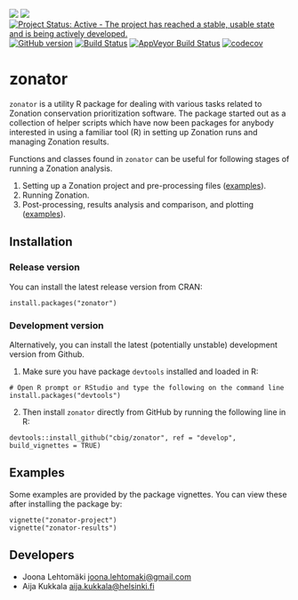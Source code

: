 [![](https://www.r-pkg.org/badges/version/zonator)](https://CRAN.R-project.org/package=zonator)
[![](http://cranlogs.r-pkg.org/badges/zonator)](http://cran.rstudio.com/web/packages/zonator/index.html)
[![Project Status: Active - The project has reached a stable, usable state and is being actively developed.](http://www.repostatus.org/badges/latest/active.svg)](http://www.repostatus.org/#active)
[![GitHub version](https://badge.fury.io/gh/cbig%2Fzonator.svg)](https://badge.fury.io/gh/cbig%2Fzonator)
[![Build Status](https://travis-ci.org/cbig/zonator.png)](https://travis-ci.org/cbig/zonator)
[![AppVeyor Build Status](https://ci.appveyor.com/api/projects/status/github/cbig/zonator?branch=master&svg=true)](https://ci.appveyor.com/project/cbig/zonator)
[![codecov](https://codecov.io/gh/cbig/zonator/branch/master/graph/badge.svg)](https://codecov.io/gh/cbig/zonator)



# zonator

`zonator` is a utility R package for dealing with various tasks related to
Zonation conservation prioritization software. The package started out as a collection
of helper scripts which have now been packages for anybody interested in using
a familiar tool (R) in setting up Zonation runs and managing Zonation results.

Functions and classes found in `zonator` can be useful for following stages
of running a Zonation analysis.

1. Setting up a Zonation project and pre-processing files ([examples](http://cbig.github.io/zonator/vignettes/zonator-project.html)).
1. Running Zonation.
1. Post-processing, results analysis and comparison, and plotting ([examples](http://cbig.github.io/zonator/vignettes/zonator-results.html)).

## Installation

### Release version

You can install the latest release version from CRAN:

```
install.packages("zonator")
```

### Development version

Alternatively, you can install the latest (potentially unstable) development version from Github.

1. Make sure you have package `devtools` installed and loaded in R:  

```
# Open R prompt or RStudio and type the following on the command line
install.packages("devtools")
```  

2. Then install `zonator` directly from GitHub by running the following line in R:  

```
devtools::install_github("cbig/zonator", ref = "develop", build_vignettes = TRUE)
```  

## Examples

Some examples are provided by the package vignettes. You can view these after installing the package by:

```
vignette("zonator-project")
vignette("zonator-results")
```

## Developers

* Joona Lehtomäki <joona.lehtomaki@gmail.com>
* Aija Kukkala <aija.kukkala@helsinki.fi>
